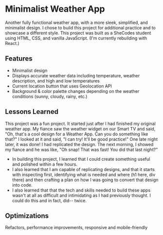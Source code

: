 # Minimalist Weather App

Another fully functional weather app, with a more sleek, simplified, and minimalist design. I chose to build this project for additional practice and to showcase a different style. This project was built as a SheCodes student using HTML, CSS, and vanilla JavaScript. (I'm currently rebuilding with React.)
## Features

- Minimalist design
- Displays accurate weather data including temperature, weather description, and high and low temperatures
- Current location button that uses Geolocation API
- Background & color palette changes depending on the weather conditions (sunny, cloudy, rainy, etc.)



## Lessons Learned

This project was a fun project. It started just after I had finished my original weather app. My fiance saw the weather widget on our Smart TV and said, "Oh, that's a cool design for a Weather App. Can you do something like that?" I looked at it and said, "I can try! It'll be good practice!" One late night later, it was done! I had replicated the design. The next morning, I showed my fiance and he was like, "Oh snap! That was fast! You did that last night?" 

- In building this project, I learned that I could create something useful and polished within a few hours. 
- I also learned that I am capable of replicating designs, and that it starts with inspecting first, identifying what is needed and where (h1 here, div there) and then crafting a plan on how I was going to convert that design into code. 
- I also learned that that the tech and skills needed to build these apps wasn't at all as difficult and intimidating as I had previously thought. I could do this and in fact, did-- twice.    
## Optimizations

Refactors, performance improvements, responsive and mobile-friendly

